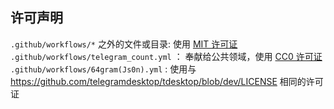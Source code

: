 ## 许可声明

`.github/workflows/*` 之外的文件或目录: 使用 [MIT 许可证](https://mit-license.org/)  
`.github/workflows/telegram_count.yml` ： 奉献给公共领域，使用 [CC0 许可证](https://creativecommons.org/publicdomain/zero/1.0/legalcode)  
`.github/workflows/64gram(Js0n).yml` : 使用与 <https://github.com/telegramdesktop/tdesktop/blob/dev/LICENSE> 相同的许可证
